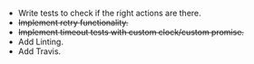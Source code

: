 * Write tests to check if the right actions are there.
* ~~Implement retry functionality.~~
* ~~Implement timeout tests with custom clock/custom promise.~~
* Add Linting.
* Add Travis.
